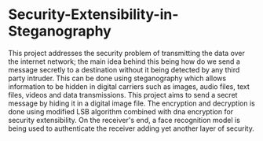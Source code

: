 # Security-Extensibility-in-Steganography
This project addresses the security problem of transmitting the data over the internet network; the main idea behind this being how do we send a message secretly to a destination without it being detected by any third party intruder. This can be done using steganography which allows information to be hidden in digital carriers such as images, audio files, text files, videos and data transmissions.    This project aims to send a secret message by hiding it in a digital image file. The encryption and decryption is done using modified LSB algorithm combined with dna encryption for security extensibility.    On the receiver's end, a face recognition model is being used to authenticate the receiver adding yet another layer of security.
